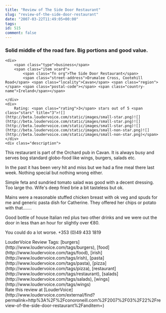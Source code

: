 ```yaml
---
title: "Review of The Side Door Restaurant"
slug: "review-of-the-side-door-restaurant"
date: "2007-03-22T11:49:05+00:00"
tags:
id: 515
comment: false
---
```


<div lang="en" class="hreview">

### Solid middle of the road fare. Big portions and good value.

    <div>
        <span class="type">business</span>
        <span class="item vcard">
            <span class="fn org">The Side Door Restaurant</span>
            <span class="street-address">Drumalee Cross, Cootehill Road</span> <span class="locality">Cavan</span> <span class="region"></span> <span class="postal-code"></span> <span class="country-name">Ireland</span></span>

    </div>
    <div>
        Rating: <span class="rating">3</span> stars out of 5 <span class="stars" title="3">![](http://beta.loudervoice.com/static/images/small-star.png)![](http://beta.loudervoice.com/static/images/small-star.png)![](http://beta.loudervoice.com/static/images/small-star.png)![](http://beta.loudervoice.com/static/images/small-non-star.png)![](http://beta.loudervoice.com/static/images/small-non-star.png)</span>
    </div>
    <div class="description">

This restaurant is part of the Orchard pub in Cavan. It is always busy and serves bog standard globo-food like wings, burgers, salads etc.

In the past it has been very hit and miss but we had a fine meal there last week. Nothing special but nothing wrong either.

Simple feta and sundried tomato salad was good with a decent dressing. Too large tho. Wife's deep fried brie a bit tasteless but ok.

Mains were a reasonable stuffed chicken breast with ok veg and spuds for me and generic pasta dish for Catherine. They offered her chips or potato with that.......

Good bottle of house Italian red plus two other drinks and we were out the door in less than an hour for slightly over €80.

You could do a lot worse. +353 (0)49 433 1819
</div>
    <div class="review_tags">LouderVoice Review Tags: [burgers](http://www.loudervoice.com/tags/burgers), [food](http://www.loudervoice.com/tags/food), [irish](http://www.loudervoice.com/tags/irish), [pasta](http://www.loudervoice.com/tags/pasta), [pizza](http://www.loudervoice.com/tags/pizza), [restaurant](http://www.loudervoice.com/tags/restaurant), [salads](http://www.loudervoice.com/tags/salads), [wings](http://www.loudervoice.com/tags/wings)</div>
    <div class="rate">Rate this review at [LouderVoice](http://www.loudervoice.com/external/find?permalink=http%3A%2F%2Fconoroneill.com%2F2007%2F03%2F22%2Freview-of-the-side-door-restaurant%2Fanditem=)</div>
</div>
